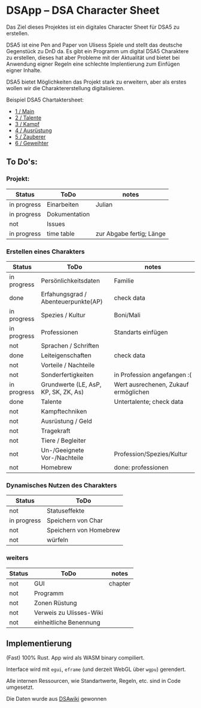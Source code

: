 # DSApp – DSA Character Sheet

Das Ziel dieses Projektes ist ein digitales Character Sheet für DSA5 zu erstellen.

DSA5 ist eine Pen and Paper von Ulisess Spiele und stellt das deutsche Gegenstück zu DnD da.
Es gibt ein Programm um digital DSA5 Charaktere zu erstellen, dieses hat aber Probleme mit der Aktualität und bietet bei Anwendung eigner Regeln eine schlechte Implentierung zum Einfügen eigner Inhalte.

DSA5 bietet Möglichkeiten das Projekt stark zu erweitern, aber als erstes wollen wir die Charaktererstellung digitalisieren.

Beispiel DSA5 Chartaktersheet:
- [1 / Main](/image/char_sheet_1.png)
- [2 / Talente](/image/char_sheet_2.png)
- [3 / Kampf](/image/char_sheet_3.png)
- [4 / Ausrüstung](/image/char_sheet_4.png)
- [5 / Zauberer](/image/char_sheet_5.png)
- [6 / Geweihter](/image/char_sheet_6.png)


## To Do's:
### Projekt:
| Status | ToDo | notes |
|---|---|---|
| in progress | Einarbeiten | Julian |
| in progress | Dokumentation | | 
| not | Issues | |
| in progress | time table | zur Abgabe fertig; Länge |


### Erstellen eines Charakters
| Status | ToDo | notes |
|---|---|---|
| in progress | Persönlichkeitsdaten | Familie|
| done | Erfahungsgrad / Abenteuerpunkte(AP) | check data|
| in progress | Spezies / Kultur | Boni/Mali|
| in progress | Professionen | Standarts einfügen |
| not | Sprachen / Schriften |
| done | Leiteigenschaften | check data |
| not | Vorteile / Nachteile |
| not | Sonderfertigkeiten | in Profession angefangen :(|
| in progress | Grundwerte (LE, AsP, KP, SK, ZK, As) | Wert ausrechenen, Zukauf ermöglichen|
| done | Talente | Untertalente; check data |
| not | Kampftechniken |
| not | Ausrüstung / Geld |
| not | Tragekraft |
| not | Tiere / Begleiter|
| not | Un-/Geeignete Vor-/Nachteile| Profession/Spezies/Kultur|
| not | Homebrew | done: professionen | 
### Dynamisches Nutzen des Charakters
| Status | ToDo |
|---|---|
| not | Statuseffekte |
| in progress | Speichern von Char |
| not | Speichern von Homebrew |
| not | würfeln |
### weiters
| Status | ToDo | notes |
|---|---|---|
| not | GUI | chapter|
| not | Programm | |
| not | Zonen Rüstung | |
| not | Verweis zu Ulisses-Wiki| |
| not | einheitliche Benennung| |


## Implementierung

(Fast) 100% Rust. App wird als WASM binary compiliert.

Interface wird mit `egui`, `eframe` (und derzeit WebGL über `wgpu`) gerendert.

Alle internen Ressourcen, wie Standartwerte, Regeln, etc. sind in Code umgesetzt.

Die Daten wurde aus [DSAwiki](https://ulisses-regelwiki.de/start.html) gewonnen
